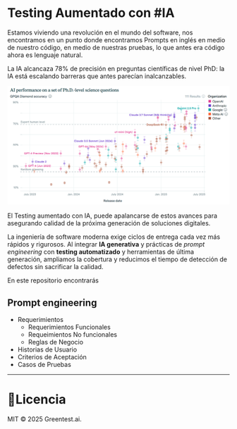 # Testing Aumentado con #IA

Estamos viviendo una revolución en el mundo del software, nos encontramos en un punto donde encontramos Prompts en inglés en medio de nuestro código, en medio de nuestras pruebas, lo que antes era código ahora es lenguaje natural.

La IA alcancaza 78% de precisión en preguntas científicas de nivel PhD: la IA está escalando barreras que antes parecían inalcanzables.

![AIPhdBm](https://github.com/Pruebas-de-Software/supercharge-testing-with-ai/blob/main/material/AI_performance_on_a_set_of_Ph.D.-level_science_questions.png)

El Testing aumentado con IA, puede apalancarse de estos avances para asegurando calidad de la próxima generación de soluciones digitales.

La ingeniería de software moderna exige ciclos de entrega cada vez más rápidos y rigurosos. Al integrar **IA generativa** y prácticas de *prompt engineering* con **testing automatizado** y herramientas de última generación, ampliamos la cobertura y reducimos el tiempo de detección de defectos sin sacrificar la calidad.

En este repositorio encontrarás

## Prompt engineering
- Requerimientos
  - Requerimientos Funcionales
  - Requeimientos No funcionales
  - Reglas de Negocio
- Historias de Usuario
- Criterios de Aceptación
- Casos de Pruebas

---

# 📝Licencia
MIT © 2025 Greentest.ai.
